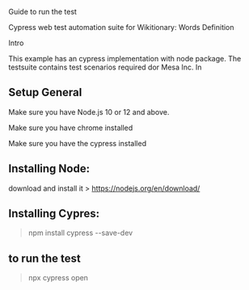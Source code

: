 Guide to run the test 

Cypress web test automation suite for Wikitionary: Words Definition

Intro

This example has an cypress implementation with node package. 
The testsuite contains test scenarios required dor Mesa Inc. In

## Setup General

Make sure you have Node.js 10 or 12 and above.

Make sure you have chrome installed

Make sure you have the cypress installed

## Installing Node:

download and install it > https://nodejs.org/en/download/

## Installing Cypres:

> npm install cypress --save-dev

## to run the test 

> npx cypress open     